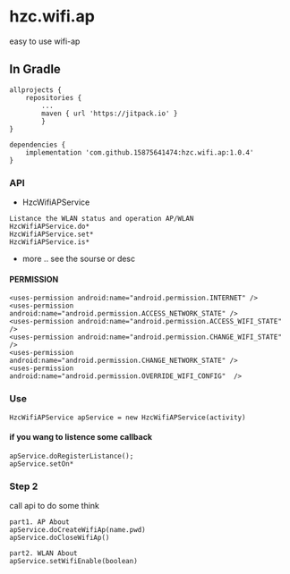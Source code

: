 # hzc.wifi.ap
easy to use wifi-ap

## In Gradle
```
allprojects {
    repositories {
        ...
        maven { url 'https://jitpack.io' }
        }
}

dependencies {
    implementation 'com.github.15875641474:hzc.wifi.ap:1.0.4'
}
```

### API
* HzcWifiAPService
```    
Listance the WLAN status and operation AP/WLAN 
HzcWifiAPService.do*  
HzcWifiAPService.set*
HzcWifiAPService.is*

```



* more .. see the sourse or desc
#### PERMISSION

```
<uses-permission android:name="android.permission.INTERNET" />
<uses-permission android:name="android.permission.ACCESS_NETWORK_STATE" />
<uses-permission android:name="android.permission.ACCESS_WIFI_STATE" />
<uses-permission android:name="android.permission.CHANGE_WIFI_STATE" />
<uses-permission android:name="android.permission.CHANGE_NETWORK_STATE" />
<uses-permission android:name="android.permission.OVERRIDE_WIFI_CONFIG"  />
```
### Use
```
HzcWifiAPService apService = new HzcWifiAPService(activity) 

``` 

#### if you wang to listence some callback

```
apService.doRegisterListance();  
apService.setOn*
```

### Step 2
call api to do some think
```
part1. AP About  
apService.doCreateWifiAp(name.pwd)
apService.doCloseWifiAp()
  
part2. WLAN About  
apService.setWifiEnable(boolean)

```

